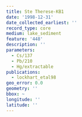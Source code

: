 ```yaml
---
title: Ste Therese-KB1
date: '1998-12-31'
date_collected_earliest: ''
record_type: core
medium: lake_sediment
feature: '448'
description: ''
parameters:
  - Cs/137
  - Pb/210
  - Hg/extractable
publications:
  - lockhart_etal98
geo_error: 0.0
geometry: ''
bbox: ~
longitude: ''
latitude: ''
---
```

